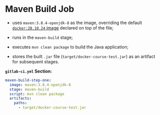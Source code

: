 # Maven Build Job

- uses `maven:3.8.4-openjdk-8` as the image, overriding the default [`docker:20.10.24` image](../base-image/base_image.md) declared on top of the file;
- runs in the `maven-build` stage;
- executes `mvn clean package` to build the Java application;


- stores the built `.jar` file (`target/docker-course-test.jar`) as an artifact for subsequent stages.

**`gitlab-ci.yml` Section:**

```yaml
maven-build-step-one:
  image: maven:3.8.4-openjdk-8
  stage: maven-build
  script: mvn clean package
  artifacts:
    paths:
      - target/docker-course-test.jar
```
